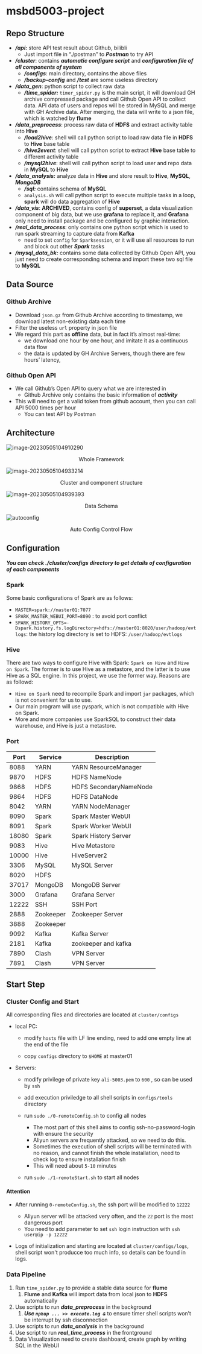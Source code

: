 # msbd5003-project

## Repo Structure

- ***/api:***  store API test result about Github, bilibli
    - Just import file in “./postman” to ***Postman*** to try API
- ***/cluster***: contains ***automatic configure script*** and ***configuration file of all components of system***
    - ***/configs***: main directory, contains the above files
    - ***/backup-config*** and ***/test*** are some useless directory
- ***/data_gen***: python script to collect raw data
    - ***/time_spider:***	`timer_spider.py` is the main script, it will download GH archive compressed package and call Github Open API to collect data.  API data of users and repos will be stored in MySQL and merge with GH Archive data. After merging, the data will write to a json file, which is watched by **flume**
- ***/data_preprocess***: process raw data of **HDFS** and extract activity table into **Hive**
    - ***/load2hive***: shell will call python script to load raw data file in **HDFS** to **Hive** base table
    - ***/hive2event***: shell will call python script to extract **Hive** base table to different activity table
    - ***/mysql2hive***: shell will call python script to load user and repo data in **MySQL** to **Hive**
- ***/data_analysis:*** analyze data in **Hive** and store result to **Hive**, **MySQL**, ***MongoDB***
    - ***/sql:*** contains schema of **MySQL**
    - `analysis.sh` will call python script to execute multiple tasks in a loop, **spark** will do data aggregation of **Hive**
- ***/data_vis***: **ARCHIVED**, contains config of **superset**, a data visualization component of big data, but we use **grafana** to replace it, and **Grafana** only need to install package and be configured by graphic interaction.
- ***/real_data_process***: only contains one python script which is used to run spark streaming to capture data from **Kafka**
    - need to set `config` for `Sparksession`, or it will use all resources to run and block out other ***Spark*** tasks
- ***/mysql_data_bk:*** contains some data collected by Github Open API, you just need to create corresponding schema and import these two sql file to **MySQL**

## Data Source

### Github Archive

- Download `json.gz` from Github Archive according to timestamp, we download latest non-existing data each time
- Filter the useless `url` property in json file
- We regard this part as **offline** data, but in fact it’s almost real-time:
    - we download one hour by one hour, and imitate it as a continuous data flow
    - the data is updated by GH Archive Servers, though there are few hours’ latency,

### Github Open API

- We call Github’s Open API to query what we are interested in
    - Github Archive only contains the basic information of ***activity***
- This will need to get a valid token from github account, then you can call API 5000 times per hour
    - You can test API by Postman

## Architecture

![image-20230505104910290](.\README.assets\image-20230505104910290.png)

<center>
    Whole Framework
</center>



![image-20230505104933214](.\README.assets\image-20230505104933214.png)

<center>
    Cluster and component structure
</center>



![image-20230505104939393](.\README.assets\image-20230505104939393.png)

<center>
    Data Schema
</center>

![autoconfig](./README.assets/autoconfig.png)

<center>
    Auto Config Control Flow
</center>



## Configuration

***You can check ./cluster/configs directory to get details of configuration of each components*** 

### Spark

Some basic configurations of Spark are as follows:

- `MASTER=spark://master01:7077` 
- `SPARK_MASTER_WEBUI_PORT=8090` : to avoid port conflict
- `SPARK_HISTORY_OPTS=-Dspark.history.fs.logDirectory=hdfs://master01:8020/user/hadoop/evtlogs`: the history log directory is set to HDFS: `/user/hadoop/evtlogs`

### Hive

There are two ways to configure Hive with Spark: `Spark on Hive` and `Hive on Spark`. The former is to use Hive as a metastore, and the latter is to use Hive as a SQL engine. In this project, we use the former way. Reasons are as followd:

- `Hive on Spark` need to recompile Spark and import `jar` packages, which is not convenient for us to use.
- Our main program will use pyspark, which is not compatible with Hive on Spark.
- More and more companies use SparkSQL to construct their data warehouse, and Hive is just a metastore.

### Port

| Port | Service | Description |
| ---- | ------- | ----------- |
| 8088 | YARN | YARN ResourceManager |
| 9870 | HDFS | HDFS NameNode |
| 9868 | HDFS | HDFS SecondaryNameNode |
| 9864 | HDFS | HDFS DataNode |
| 8042 | YARN | YARN NodeManager |
| 8090 | Spark | Spark Master WebUI |
| 8091 | Spark | Spark Worker WebUI |
| 18080 | Spark | Spark History Server |
| 9083 | Hive | Hive Metastore |
| 10000 | Hive | HiveServer2 |
| 3306 | MySQL | MySQL Server |
| 8020 | HDFS | |
| 37017 | MongoDB | MongoDB Server |
| 3000 | Grafana | Grafana Server |
| 12222 | SSH | SSH Port |
| 2888 | Zookeeper | Zookeeper Server |
| 3888 | Zookeeper | |
| 9092 | Kafka | Kafka Server |
| 2181 | Kafka | zookeeper and kafka |
| 7890 | Clash | VPN Server |
| 7891 | Clash | VPN Server |




## Start Step

### Cluster Config and Start

All corresponding files and directories are located at `cluster/configs`

- local PC:

    - modify `hosts` file with LF line ending, need to add one empty line at the end of the file

    - copy `configs` directory to `$HOME` at master01

- Servers:

    - modify privilege of private key `ali-5003.pem` to `600` , so can be used by `ssh`

    - add execution priviledge to all shell scripts in `configs/tools` directory

    - run `sudo ./0-remoteConfig.sh` to config all nodes
      - The most part of this shell aims to config ssh-no-password-login with ensure the security
      - Aliyun servers are frequently attacked, so we need to do this.
      - Sometimes the execution of shell scripts will be terminated with no reason, and cannot finish the whole installation, need to check log to ensure installation finish
      - This will need about `5-10` minutes

    - run `sudo ./1-remoteStart.sh` to start all nodes


#### Attention

- After running `0-remoteConfig.sh`, the ssh port will be modified to `12222`
  - Aliyun server will be attacked very often, and the `22` port is the most dangerous port
  - You need to add parameter to set `ssh` login instruction with `ssh user@ip -p 12222`
  
- Logs of initialization and starting are located at `cluster/configs/logs`, shell script won't producce too much info, so details can be found in logs.

### Data Pipeline

1. Run `time_spider.py` to provide a stable data source for **flume**
    1. **Flume** and **Kafka** will import data from local json to **HDFS** automatically
2. Use scripts to run ***data_preprocess*** in the background
    1. ***Use `nphup ... >> execute.log &`*** to ensure timer shell scripts won’t be interrupt by ssh disconnection
3. Use scripts to run ***data_analysis*** in the background
4. Use script to run ***real_time_process*** in the frontground
5. Data Visualization need to create dashboard, create graph by writing SQL in the WebUI